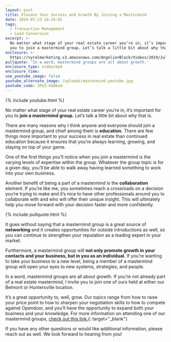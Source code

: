 ```yaml
---
layout: post
title: Elevate Your Success and Growth By Joining a Mastermind
date: 2019-07-23 14:24:01
tags:
  - Transaction Management
  - Lead Conversion
excerpt: >-
  No matter what stage of your real estate career you’re in, it’s important for
  you to join a mastermind group. Let’s talk a little bit about why that is.
enclosure: >-
  https://vyralmarketing.s3.amazonaws.com/Angelia+Black/Videos/2019/July/Elevate+Your+Success+and+Growth+By+Joining+a+Mastermind.mp4
pullquote: 'In a word, mastermind groups are all about growth.'
enclosure_type: video/mp4
enclosure_time:
use_youtube_image: false
youtube_alternate_image: /uploads/mastermind-youtube.jpg
youtube_code: 3PUZ-kb6Ku4
---
```


{% include youtube.html %}

No matter what stage of your real estate career you’re in, it’s important for you to **join a mastermind group.** Let’s talk a little bit about why that is.&nbsp;

There are many reasons why I think anyone and everyone should join a mastermind group, and chief among them is **education.** There are few things more important to your success in real estate than continued education because it ensures that you’re always learning, growing, and staying on top of your game.&nbsp;

One of the first things you’ll notice when you join a mastermind is the varying levels of expertise within the group. Whatever the group topic is for a given day, you’ll be able to walk away having learned something to work into your own business.

Another benefit of being a part of a mastermind is the **collaboration** element. If you’re like me, you sometimes reach a crossroads on a decision you’re trying to make and it’s nice to have other professionals around you to collaborate with and who will offer their unique insight. This will ultimately help you move forward with your decision faster and more confidently.&nbsp;

{% include pullquote.html %}

It goes without saying that a mastermind group is a great source of **networking** and it creates opportunities for outside introductions as well, so you can continue to strengthen your reputation as a leading expert in your market.&nbsp;

Furthermore, a mastermind group will **not only promote growth in your contacts and your business, but in you as an individual.** If you’re wanting to take your business to a new level, being a member of a mastermind group will open your eyes to new systems, strategies, and people.&nbsp;

In a word, mastermind groups are all about growth. If you’re not already part of a real estate mastermind, I invite you to join one of ours held at either our Belmont or Huntersville location. &nbsp;&nbsp;

It’s a great opportunity to, well, grow. Our topics range from how to raise your price point to how to sharpen your negotiation skills to how to compete against Opendoor, and you’ll have the opportunity to expand both your business and your knowledge. For more information on attending one of our mastermind groups, [check out this link.](https://www.eventbrite.com/o/sellstate-premier-19728565982){: target="_blank"}

If you have any other questions or would like additional information, please reach out as well. We look forward to hearing from you\!&nbsp;